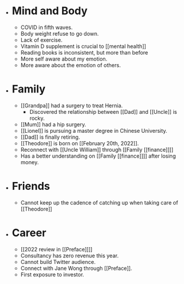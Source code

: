 - # Mind and Body
    - COVID in fifth waves.
    - Body weight refuse to go down.
    - Lack of exercise.
    - Vitamin D supplement is crucial to [[mental health]]
    - Reading books is inconsistent, but more than before
    - More self aware about my emotion.
    - More aware about the emotion of others.
- # Family
    - [[Grandpa]] had a surgery to treat Hernia.
        - Discovered the relationship between [[Dad]] and [[Uncle]] is rocky.
    - [[Mum]] had a hip surgery.
    - [[Lionel]] is pursuing a master degree in Chinese University.
    - [[Dad]] is finally retiring.
    - [[Theodore]] is born on [[February 20th, 2022]].
    - Reconnect with [[Uncle William]] through [[Family [[finance]]]]
    - Has a better understanding on [[Family [[finance]]]]  after losing money.
- # Friends
    - Cannot keep up the cadence of catching up when taking care of [[Theodore]]
- # Career
    - [[2022 review in [[Preface]]]]
    - Consultancy has zero revenue this year.
    - Cannot build Twitter audience.
    - Connect with Jane Wong through [[Preface]].
    - First exposure to investor.
